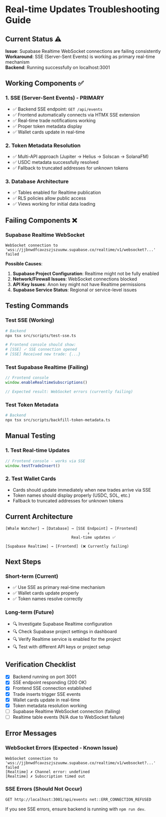 # Real-time Updates Troubleshooting Guide

## Current Status ⚠️

**Issue**: Supabase Realtime WebSocket connections are failing consistently  
**Workaround**: SSE (Server-Sent Events) is working as primary real-time mechanism  
**Backend**: Running successfully on localhost:3001  

## Working Components ✅

### 1. SSE (Server-Sent Events) - PRIMARY
- ✅ Backend SSE endpoint: `GET /api/events`
- ✅ Frontend automatically connects via HTMX SSE extension
- ✅ Real-time trade notifications working
- ✅ Proper token metadata display
- ✅ Wallet cards update in real-time

### 2. Token Metadata Resolution
- ✅ Multi-API approach (Jupiter → Helius → Solscan → SolanaFM)
- ✅ USDC metadata successfully resolved
- ✅ Fallback to truncated addresses for unknown tokens

### 3. Database Architecture
- ✅ Tables enabled for Realtime publication
- ✅ RLS policies allow public access
- ✅ Views working for initial data loading

## Failing Components ❌

### Supabase Realtime WebSocket
```
WebSocket connection to 'wss://jjbnwdfcavzszjszuumw.supabase.co/realtime/v1/websocket?...' failed
```

**Possible Causes**:
1. **Supabase Project Configuration**: Realtime might not be fully enabled
2. **Network/Firewall Issues**: WebSocket connections blocked
3. **API Key Issues**: Anon key might not have Realtime permissions
4. **Supabase Service Status**: Regional or service-level issues

## Testing Commands

### Test SSE (Working)
```bash
# Backend
npx tsx src/scripts/test-sse.ts

# Frontend console should show:
# [SSE] ✓ SSE connection opened
# [SSE] Received new trade: {...}
```

### Test Supabase Realtime (Failing)
```javascript
// Frontend console
window.enableRealtimeSubscriptions()

// Expected result: WebSocket errors (currently failing)
```

### Test Token Metadata
```bash
# Backend
npx tsx src/scripts/backfill-token-metadata.ts
```

## Manual Testing

### 1. Test Real-time Updates
```javascript
// Frontend console - works via SSE
window.testTradeInsert()
```

### 2. Test Wallet Cards
- Cards should update immediately when new trades arrive via SSE
- Token names should display properly (USDC, SOL, etc.)
- Fallback to truncated addresses for unknown tokens

## Current Architecture

```
[Whale Watcher] → [Database] → [SSE Endpoint] → [Frontend]
                                    ↓
                             Real-time updates ✅

[Supabase Realtime] → [Frontend] (❌ Currently failing)
```

## Next Steps

### Short-term (Current)
- ✅ Use SSE as primary real-time mechanism  
- ✅ Wallet cards update properly
- ✅ Token names resolve correctly

### Long-term (Future)
- 🔍 Investigate Supabase Realtime configuration
- 🔍 Check Supabase project settings in dashboard
- 🔍 Verify Realtime service is enabled for the project
- 🔍 Test with different API keys or project setup

## Verification Checklist

- [x] Backend running on port 3001
- [x] SSE endpoint responding (200 OK)
- [x] Frontend SSE connection established
- [x] Trade inserts trigger SSE events
- [x] Wallet cards update in real-time
- [x] Token metadata resolution working
- [ ] Supabase Realtime WebSocket connection (failing)
- [ ] Realtime table events (N/A due to WebSocket failure)

## Error Messages

### WebSocket Errors (Expected - Known Issue)
```
WebSocket connection to 'wss://jjbnwdfcavzszjszuumw.supabase.co/realtime/v1/websocket?...' failed
[Realtime] ✗ Channel error: undefined
[Realtime] ✗ Subscription timed out
```

### SSE Errors (Should Not Occur)
```
GET http://localhost:3001/api/events net::ERR_CONNECTION_REFUSED
```
If you see SSE errors, ensure backend is running with `npm run dev`.
